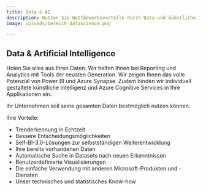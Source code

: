 ```yaml
---
title: Data & AI
description: Nutzen Sie Wettbewerbsvorteile durch Data und künstliche Intelligenz
image: uploads/bereich_datascience.png

---
```

## Data & Artificial Intelligence

Holen Sie alles aus Ihren Daten. Wir helfen Ihnen bei Reporting und Analytics mit Tools der neusten Generation. Wir zeigen Ihnen das volle Potenzial von Power BI und Azure Synapse. Zudem binden wir individuell gestaltete künstliche Intelligenz und Azure Cognitive Services in Ihre Applikationen ein.

Ihr Unternehmen soll seine gesamten Daten bestmöglich nutzen können.

Ihre Vorteile:

* Trenderkennung in Echtzeit
* Bessere Entscheidungsmöglichkeiten
* Self-BI-3.0-Lösungen zur selbstständigen Weiterentwicklung
* Ihre bereits vorhandenen Daten
* Automatische Suche in Datasets nach neuen Erkenntnissen
* Benutzerdefinierte Visualisierungen
* Die einfache Verwendung mit anderen Microsoft-Produkten und -Diensten
* Unser technisches und statistisches Know-how